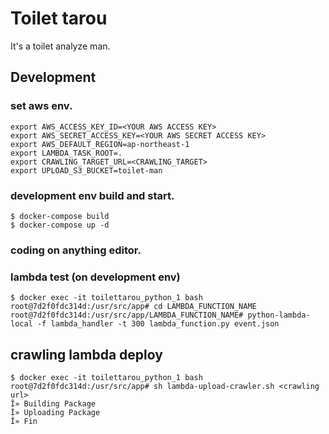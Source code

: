 # Toilet tarou

It's a toilet analyze man.

## Development

### set aws env.

```
export AWS_ACCESS_KEY_ID=<YOUR AWS ACCESS KEY>
export AWS_SECRET_ACCESS_KEY=<YOUR AWS SECRET ACCESS KEY>
export AWS_DEFAULT_REGION=ap-northeast-1
export LAMBDA_TASK_ROOT=.
export CRAWLING_TARGET_URL=<CRAWLING_TARGET>
export UPLOAD_S3_BUCKET=toilet-man
```

### development env build and start.

```
$ docker-compose build
$ docker-compose up -d
```

### coding on anything editor.

### lambda test (on development env)

```
$ docker exec -it toilettarou_python_1 bash
root@7d2f0fdc314d:/usr/src/app# cd LAMBDA_FUNCTION_NAME
root@7d2f0fdc314d:/usr/src/app/LAMBDA_FUNCTION_NAME# python-lambda-local -f lambda_handler -t 300 lambda_function.py event.json
```

## crawling lambda deploy

```
$ docker exec -it toilettarou_python_1 bash
root@7d2f0fdc314d:/usr/src/app# sh lambda-upload-crawler.sh <crawling url>
Î» Building Package
Î» Uploading Package
Î» Fin
```
